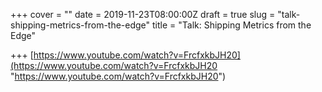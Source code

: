 +++
cover = ""
date = 2019-11-23T08:00:00Z
draft = true
slug = "talk-shipping-metrics-from-the-edge"
title = "Talk: Shipping Metrics from the Edge"

+++
[https://www.youtube.com/watch?v=FrcfxkbJH20](https://www.youtube.com/watch?v=FrcfxkbJH20 "https://www.youtube.com/watch?v=FrcfxkbJH20")